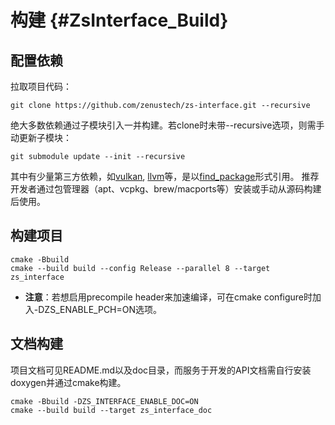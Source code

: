 # 构建 {#ZsInterface_Build}


## 配置依赖

拉取项目代码：
```console
git clone https://github.com/zenustech/zs-interface.git --recursive
```

绝大多数依赖通过子模块引入一并构建。若clone时未带--recursive选项，则需手动更新子模块：
```console
git submodule update --init --recursive
```

其中有少量第三方依赖，如[vulkan](https://vulkan.lunarg.com/), [llvm](https://llvm.org)等，是以[find_package](https://cmake.org/cmake/help/latest/command/find_package.html)形式引用。
推荐开发者通过包管理器（apt、vcpkg、brew/macports等）安装或手动从源码构建后使用。

## 构建项目

```console
cmake -Bbuild
cmake --build build --config Release --parallel 8 --target zs_interface
```
- **注意**：若想启用precompile header来加速编译，可在cmake configure时加入-DZS_ENABLE_PCH=ON选项。

## 文档构建
项目文档可见README.md以及doc目录，而服务于开发的API文档需自行安装doxygen并通过cmake构建。

```console
cmake -Bbuild -DZS_INTERFACE_ENABLE_DOC=ON
cmake --build build --target zs_interface_doc
```
